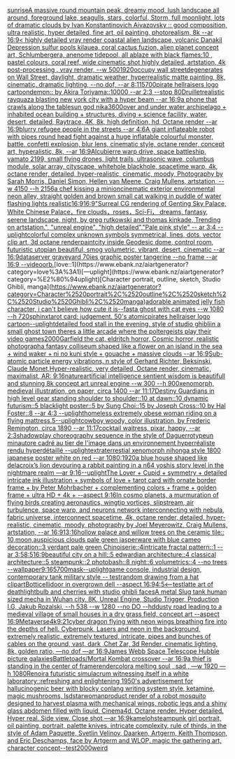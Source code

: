 [sunrise](https://www.ebank.nz/aiartgenerator?category=sunrise)[A massive round mountain peak, dreamy mood, lush landscape all around, foreground lake, seagulls, stars, colorful, Storm, full moonlight, lots of dramatic clouds by Ivan Konstantinovich Aivazovsky :: good composition, ultra realistic, hyper detailed, fine art, oil painting, photorealism, 8k --ar 16:9](https://www.ebank.nz/aiartgenerator?category=A%2520massive%2520round%2520mountain%2520peak%2C%2520dreamy%2520mood%2C%2520lush%2520landscape%2520all%2520around%2C%2520foreground%2520lake%2C%2520seagulls%2C%2520stars%2C%2520colorful%2C%2520Storm%2C%2520full%2520moonlight%2C%2520lots%2520of%2520dramatic%2520clouds%2520by%2520Ivan%2520Konstantinovich%2520Aivazovsky%2520%3A%3A%2520good%2520composition%2C%2520ultra%2520realistic%2C%2520hyper%2520detailed%2C%2520fine%2520art%2C%2520oil%2520painting%2C%2520photorealism%2C%25208k%2520--ar%252016%3A9)[< highly detailed vray render coastal alien landscape, volcanic Danakil Depression sulfur pools kilauea, coral cactus fuzion, alien planet concept art, Schlumbergera, anenome tidepool, all ablaze with black flames:10 , pastel colours, coral reef, wide cinematic shot highly detailed, artstation, 4k post-processing , vray render, --w 500](https://www.ebank.nz/aiartgenerator?category=%3C%2520highly%2520detailed%2520vray%2520render%2520coastal%2520alien%2520landscape%2C%2520volcanic%2520Danakil%2520Depression%2520sulfur%2520pools%2520kilauea%2C%2520coral%2520cactus%2520fuzion%2C%2520alien%2520planet%2520concept%2520art%2C%2520Schlumbergera%2C%2520anenome%2520tidepool%2C%2520all%2520ablaze%2520with%2520black%2520flames%3A10%2520%2C%2520pastel%2520colours%2C%2520coral%2520reef%2C%2520wide%2520cinematic%2520shot%2520highly%2520detailed%2C%2520artstation%2C%25204k%2520post-processing%2520%2C%2520vray%2520render%2C%2520--w%2520500)[1920](https://www.ebank.nz/aiartgenerator?category=1920)[occupy wall street](https://www.ebank.nz/aiartgenerator?category=occupy%2520wall%2520street)[degenerates on Wall Street, daylight, dramatic weather, hyperrealistic matte painting, 8k, cinematic, dramatic lighting, --no dof, --ar 8:11](https://www.ebank.nz/aiartgenerator?category=degenerates%2520on%2520Wall%2520Street%2C%2520daylight%2C%2520dramatic%2520weather%2C%2520hyperrealistic%2520matte%2520painting%2C%25208k%2C%2520cinematic%2C%2520dramatic%2520lighting%2C%2520--no%2520dof%2C%2520--ar%25208%3A11)[5700](https://www.ebank.nz/aiartgenerator?category=5700)[pirate hellraisers logo cartoon](https://www.ebank.nz/aiartgenerator?category=pirate%2520hellraisers%2520logo%2520cartoon)[demon:: by Akira Toriyama::10000 --ar 2:3 --stop 80](https://www.ebank.nz/aiartgenerator?category=demon%3A%3A%2520by%2520Akira%2520Toriyama%3A%3A10000%2520--ar%25202%3A3%2520--stop%252080)[Druillet](https://www.ebank.nz/aiartgenerator?category=Druillet)[realistic rayquaza blasting new york city with a hyper beam --ar 16:9](https://www.ebank.nz/aiartgenerator?category=realistic%2520rayquaza%2520blasting%2520new%2520york%2520city%2520with%2520a%2520hyper%2520beam%2520--ar%252016%3A9)[a phone that crawls along the table](https://www.ebank.nz/aiartgenerator?category=a%2520phone%2520that%2520crawls%2520along%2520the%2520table)[sun god nika](https://www.ebank.nz/aiartgenerator?category=sun%2520god%2520nika)[3600](https://www.ebank.nz/aiartgenerator?category=3600)[over and under water  archipelago + inhabited ocean building + structures, diving + science facility, water, desert, detailed, Raytrace, 4K, 8k, high definition, hd, Octane render --ar 16:9](https://www.ebank.nz/aiartgenerator?category=over%2520and%2520under%2520water%2520%2520archipelago%2520%2B%2520inhabited%2520ocean%2520building%2520%2B%2520structures%2C%2520diving%2520%2B%2520science%2520facility%2C%2520water%2C%2520desert%2C%2520detailed%2C%2520Raytrace%2C%25204K%2C%25208k%2C%2520high%2520definition%2C%2520hd%2C%2520Octane%2520render%2520--ar%252016%3A9)[blurry refugee people in the streets  --ar 4:6](https://www.ebank.nz/aiartgenerator?category=blurry%2520refugee%2520people%2520in%2520the%2520streets%2520%2520--ar%25204%3A6)[A giant inflateable robot with pipes round head fight against a huge inflatable colourful  monster, battle, confetti explosion, blur lens, cinematic style, octane render, concept art, hyperalistic, 8k, --ar 16:9](https://www.ebank.nz/aiartgenerator?category=A%2520giant%2520inflateable%2520robot%2520with%2520pipes%2520round%2520head%2520fight%2520against%2520a%2520huge%2520inflatable%2520colourful%2520%2520monster%2C%2520battle%2C%2520confetti%2520explosion%2C%2520blur%2520lens%2C%2520cinematic%2520style%2C%2520octane%2520render%2C%2520concept%2520art%2C%2520hyperalistic%2C%25208k%2C%2520--ar%252016%3A9)[Alcubierre warp drive, space battleship, yamato 2199, small flying drones, light trails, ultrasonic wave, columbus module, solar array, cityscape, whitehole blackhole, spacetime warp, 4k, octane render, detailed, hyper-realistic, cinematic, moody, Photography by Sarah Morris, Daniel Simon, Hellen van Meene, Craig Mullens, artstation, --w 4150 --h 2156](https://www.ebank.nz/aiartgenerator?category=Alcubierre%2520warp%2520drive%2C%2520space%2520battleship%2C%2520yamato%25202199%2C%2520small%2520flying%2520drones%2C%2520light%2520trails%2C%2520ultrasonic%2520wave%2C%2520columbus%2520module%2C%2520solar%2520array%2C%2520cityscape%2C%2520whitehole%2520blackhole%2C%2520spacetime%2520warp%2C%25204k%2C%2520octane%2520render%2C%2520detailed%2C%2520hyper-realistic%2C%2520cinematic%2C%2520moody%2C%2520Photography%2520by%2520Sarah%2520Morris%2C%2520Daniel%2520Simon%2C%2520Hellen%2520van%2520Meene%2C%2520Craig%2520Mullens%2C%2520artstation%2C%2520--w%25204150%2520--h%25202156)[a chef kissing a minion](https://www.ebank.nz/aiartgenerator?category=a%2520chef%2520kissing%2520a%2520minion)[cinematic exterior environmental neon alley, straight golden and brown small cat walking in puddle of water flashing lights realistic](https://www.ebank.nz/aiartgenerator?category=cinematic%2520exterior%2520environmental%2520neon%2520alley%2C%2520straight%2520golden%2520and%2520brown%2520small%2520cat%2520walking%2520in%2520puddle%2520of%2520water%2520flashing%2520lights%2520realistic)[16:9](https://www.ebank.nz/aiartgenerator?category=16%3A9)[16:9](https://www.ebank.nz/aiartgenerator?category=16%3A9)["Surreal CG rendering of Genting Sky Palace, White Chinese Palace，fire clouds，roses，Sci-Fi， dreams, fantasy, serene landscape, night, by greg rutkowski and thomas kinkade, Trending on artstation.",             "unreal engine",             "high detailed","Pale pink style"  -- ar 3:4 --uplight](https://www.ebank.nz/aiartgenerator?category=%22Surreal%2520CG%2520rendering%2520of%2520Genting%2520Sky%2520Palace%2C%2520White%2520Chinese%2520Palace%EF%BC%8Cfire%2520clouds%EF%BC%8Croses%EF%BC%8CSci-Fi%EF%BC%8C%2520dreams%2C%2520fantasy%2C%2520serene%2520landscape%2C%2520night%2C%2520by%2520greg%2520rutkowski%2520and%2520thomas%2520kinkade%2C%2520Trending%2520on%2520artstation.%22%2C%2520%2520%2520%2520%2520%2520%2520%2520%2520%2520%2520%2520%2520%22unreal%2520engine%22%2C%2520%2520%2520%2520%2520%2520%2520%2520%2520%2520%2520%2520%2520%22high%2520detailed%22%2C%22Pale%2520pink%2520style%22%2520%2520--%2520ar%25203%3A4%2520--uplight)[colorful complex unknown symbols symmetrical, lines, dots, vector clip art, 3d octane render](https://www.ebank.nz/aiartgenerator?category=colorful%2520complex%2520unknown%2520symbols%2520symmetrical%2C%2520lines%2C%2520dots%2C%2520vector%2520clip%2520art%2C%25203d%2520octane%2520render)[paint](https://www.ebank.nz/aiartgenerator?category=paint)[city inside Geodesic dome, control room, futuristic utopian beautiful, smog volumetric, vibrant, desert, cinematic --ar 16:9](https://www.ebank.nz/aiartgenerator?category=city%2520inside%2520Geodesic%2520dome%2C%2520control%2520room%2C%2520futuristic%2520utopian%2520beautiful%2C%2520smog%2520volumetric%2C%2520vibrant%2C%2520desert%2C%2520cinematic%2520--ar%252016%3A9)[dataserver graveyard 70ies  graphic poster  tangerine --no frame --ar 16:9 --video](https://www.ebank.nz/aiartgenerator?category=dataserver%2520graveyard%252070ies%2520%2520graphic%2520poster%2520%2520tangerine%2520--no%2520frame%2520--ar%252016%3A9%2520--video)[orb.](https://www.ebank.nz/aiartgenerator?category=orb.)[love::1](https://www.ebank.nz/aiartgenerator?category=love%3A%3A1)[—uplight](https://www.ebank.nz/aiartgenerator?category=%E2%80%94uplight)[Character portrait, outline, sketch, Studio Ghibli, manga](https://www.ebank.nz/aiartgenerator?category=Character%2520portrait%2C%2520outline%2C%2520sketch%2C%2520Studio%2520Ghibli%2C%2520manga)[adorable animated jelly fish character, i can't believe how cute it is](https://www.ebank.nz/aiartgenerator?category=adorable%2520animated%2520jelly%2520fish%2520character%2C%2520i%2520can%27t%2520believe%2520how%2520cute%2520it%2520is)[--fast](https://www.ebank.nz/aiartgenerator?category=--fast)[a ghost with cat eyes --w 1080 --h 720](https://www.ebank.nz/aiartgenerator?category=a%2520ghost%2520with%2520cat%2520eyes%2520--w%25201080%2520--h%2520720)[sphinx](https://www.ebank.nz/aiartgenerator?category=sphinx)[tarot card: judgement. 50's atomic](https://www.ebank.nz/aiartgenerator?category=tarot%2520card%3A%2520judgement.%252050%27s%2520atomic)[pirates hellraiser logo cartoon](https://www.ebank.nz/aiartgenerator?category=pirates%2520hellraiser%2520logo%2520cartoon)[--uplight](https://www.ebank.nz/aiartgenerator?category=--uplight)[detailed food stall in the evening, style of studio ghibli](https://www.ebank.nz/aiartgenerator?category=detailed%2520food%2520stall%2520in%2520the%2520evening%2C%2520style%2520of%2520studio%2520ghibli)[in a small ghost town theres a little arcade where the poltergeists play their video games](https://www.ebank.nz/aiartgenerator?category=in%2520a%2520small%2520ghost%2520town%2520theres%2520a%2520little%2520arcade%2520where%2520the%2520poltergeists%2520play%2520their%2520video%2520games)[2000](https://www.ebank.nz/aiartgenerator?category=2000)[Garfield the cat, eldritch horror, Cosmic horror, realistic photograph](https://www.ebank.nz/aiartgenerator?category=Garfield%2520the%2520cat%2C%2520eldritch%2520horror%2C%2520Cosmic%2520horror%2C%2520realistic%2520photograph)[a fantasy colliseum shaped like a flower on an island in the sea + wind waker + ni no kuni style + gouache + massive clouds --ar 16:9](https://www.ebank.nz/aiartgenerator?category=a%2520fantasy%2520colliseum%2520shaped%2520like%2520a%2520flower%2520on%2520an%2520island%2520in%2520the%2520sea%2520%2B%2520wind%2520waker%2520%2B%2520ni%2520no%2520kuni%2520style%2520%2B%2520gouache%2520%2B%2520massive%2520clouds%2520--ar%252016%3A9)[Sub-atomic particle energy vibrations, n style of Gerhard Richter, Beksinski, Claude Monet,Hyper-realistic, very detailed, Octane render,  cinematic, maximalist, AR: 9:16](https://www.ebank.nz/aiartgenerator?category=Sub-atomic%2520particle%2520energy%2520vibrations%2C%2520n%2520style%2520of%2520Gerhard%2520Richter%2C%2520Beksinski%2C%2520Claude%2520Monet%2CHyper-realistic%2C%2520very%2520detailed%2C%2520Octane%2520render%2C%2520%2520cinematic%2C%2520maximalist%2C%2520AR%3A%25209%3A16)[nature](https://www.ebank.nz/aiartgenerator?category=nature)[artificial intelligence sentient wisdom is beautifull and stunning 8k concept art unreal engine  --w 300 --h 900](https://www.ebank.nz/aiartgenerator?category=artificial%2520intelligence%2520sentient%2520wisdom%2520is%2520beautifull%2520and%2520stunning%25208k%2520concept%2520art%2520unreal%2520engine%2520%2520--w%2520300%2520--h%2520900)[xenomorph, medieval illustration, on paper, circa 1400 --ar 11:17](https://www.ebank.nz/aiartgenerator?category=xenomorph%2C%2520medieval%2520illustration%2C%2520on%2520paper%2C%2520circa%25201400%2520--ar%252011%3A17)[Destiny Guardians in high level gear standing shoulder to shoulder::10 at dawn::10 dynamic futurism::5 blacklight poster::5 by Sung Choi::15 by Joseph Cross::10 by Hal Foster::8 --ar 4:3 --uplight](https://www.ebank.nz/aiartgenerator?category=Destiny%2520Guardians%2520in%2520high%2520level%2520gear%2520standing%2520shoulder%2520to%2520shoulder%3A%3A10%2520at%2520dawn%3A%3A10%2520dynamic%2520futurism%3A%3A5%2520blacklight%2520poster%3A%3A5%2520by%2520Sung%2520Choi%3A%3A15%2520by%2520Joseph%2520Cross%3A%3A10%2520by%2520Hal%2520Foster%3A%3A8%2520--ar%25204%3A3%2520--uplight)[homeless extremely obese woman riding on a flying mattress](https://www.ebank.nz/aiartgenerator?category=homeless%2520extremely%2520obese%2520woman%2520riding%2520on%2520a%2520flying%2520mattress)[.5](https://www.ebank.nz/aiartgenerator?category=.5)[--uplight](https://www.ebank.nz/aiartgenerator?category=--uplight)[cowboy woody, color illustration, by Frederic Remington, circa 1890 --ar 11:17](https://www.ebank.nz/aiartgenerator?category=cowboy%2520woody%2C%2520color%2520illustration%2C%2520by%2520Frederic%2520Remington%2C%2520circa%25201890%2520--ar%252011%3A17)[cocktail waitress, pixar, happy, --ar 2:3](https://www.ebank.nz/aiartgenerator?category=cocktail%2520waitress%2C%2520pixar%2C%2520happy%2C%2520--ar%25202%3A3)[shadowplay choreography sequence in the style of Daguerrotype](https://www.ebank.nz/aiartgenerator?category=shadowplay%2520choreography%2520sequence%2520in%2520the%2520style%2520of%2520Daguerrotype)[un minautore cadré au tier de l'image dans un environnement hyperréaliste rendu hyperdétaillé --uplight](https://www.ebank.nz/aiartgenerator?category=un%2520minautore%2520cadr%C3%A9%2520au%2520tier%2520de%2520l%27image%2520dans%2520un%2520environnement%2520hyperr%C3%A9aliste%2520rendu%2520hyperd%C3%A9taill%C3%A9%2520--uplight)[extraterrestial xenomorph nihonga style 1800 japanese poster white on red --ar 1080:1920](https://www.ebank.nz/aiartgenerator?category=extraterrestial%2520xenomorph%2520nihonga%2520style%25201800%2520japanese%2520poster%2520white%2520on%2520red%2520--ar%25201080%3A1920)[a blue house shaped like delacroix’s lion devouring a rabbit painting in a n64 yoshis story level in the nightmare realm —ar 9:16](https://www.ebank.nz/aiartgenerator?category=a%2520blue%2520house%2520shaped%2520like%2520delacroix%E2%80%99s%2520lion%2520devouring%2520a%2520rabbit%2520painting%2520in%2520a%2520n64%2520yoshis%2520story%2520level%2520in%2520the%2520nightmare%2520realm%2520%E2%80%94ar%25209%3A16)[--uplight](https://www.ebank.nz/aiartgenerator?category=--uplight)[The Lover + Cupid + symmetry + detailed intricate ink illustration + symbols of love + tarot card with ornate border frame + by Peter Mohrbacher + complementing colors + frame + golden frame + ultra HD + 4k + --aspect 9:16](https://www.ebank.nz/aiartgenerator?category=The%2520Lover%2520%2B%2520Cupid%2520%2B%2520symmetry%2520%2B%2520detailed%2520intricate%2520ink%2520illustration%2520%2B%2520symbols%2520of%2520love%2520%2B%2520tarot%2520card%2520with%2520ornate%2520border%2520frame%2520%2B%2520by%2520Peter%2520Mohrbacher%2520%2B%2520complementing%2520colors%2520%2B%2520frame%2520%2B%2520golden%2520frame%2520%2B%2520ultra%2520HD%2520%2B%25204k%2520%2B%2520--aspect%25209%3A16)[In cosmo planets, a murmuration of flying birds creating aeronautics, wingtip vortices, slipstream, air turbulence, space warp, and neurons network interconnecting with nebula, fabric universe, interconnect spacetime, 4k, octane render, detailed, hyper-realistic, cinematic, moody, photography by Joel Meyerowitz, Craig Mullens, artstation, --ar 16:9](https://www.ebank.nz/aiartgenerator?category=In%2520cosmo%2520planets%2C%2520a%2520murmuration%2520of%2520flying%2520birds%2520creating%2520aeronautics%2C%2520wingtip%2520vortices%2C%2520slipstream%2C%2520air%2520turbulence%2C%2520space%2520warp%2C%2520and%2520neurons%2520network%2520interconnecting%2520with%2520nebula%2C%2520fabric%2520universe%2C%2520interconnect%2520spacetime%2C%25204k%2C%2520octane%2520render%2C%2520detailed%2C%2520hyper-realistic%2C%2520cinematic%2C%2520moody%2C%2520photography%2520by%2520Joel%2520Meyerowitz%2C%2520Craig%2520Mullens%2C%2520artstation%2C%2520--ar%252016%3A9)[13:16](https://www.ebank.nz/aiartgenerator?category=13%3A16)[hollow palace and willow trees on the ceramic tile:: 10,moon,auspicious clouds pale green jasperware with blue cameo decoration::3 verdant pale green Chinoiserie::4intricate fractal pattern::1 --ar 3:5](https://www.ebank.nz/aiartgenerator?category=hollow%2520palace%2520and%2520willow%2520trees%2520on%2520the%2520ceramic%2520tile%3A%3A%252010%2Cmoon%2Causpicious%2520clouds%2520pale%2520green%2520jasperware%2520with%2520blue%2520cameo%2520decoration%3A%3A3%2520verdant%2520pale%2520green%2520Chinoiserie%3A%3A4intricate%2520fractal%2520pattern%3A%3A1%2520--ar%25203%3A5)[8:5](https://www.ebank.nz/aiartgenerator?category=8%3A5)[16:9](https://www.ebank.nz/aiartgenerator?category=16%3A9)[beautiful city on a hill::5 edwardian architecture::4 classical architecture::5 steampunk::2 photobash::8 night::6 volumetrics::4 --no trees --wallpaper](https://www.ebank.nz/aiartgenerator?category=beautiful%2520city%2520on%2520a%2520hill%3A%3A5%2520edwardian%2520architecture%3A%3A4%2520classical%2520architecture%3A%3A5%2520steampunk%3A%3A2%2520photobash%3A%3A8%2520night%3A%3A6%2520volumetrics%3A%3A4%2520--no%2520trees%2520--wallpaper)[9:16](https://www.ebank.nz/aiartgenerator?category=9%3A16)[5700](https://www.ebank.nz/aiartgenerator?category=5700)[mask](https://www.ebank.nz/aiartgenerator?category=mask)[--uplight](https://www.ebank.nz/aiartgenerator?category=--uplight)[game console, industrial design, contemporary tank military style -- test](https://www.ebank.nz/aiartgenerator?category=game%2520console%2C%2520industrial%2520design%2C%2520contemporary%2520tank%2520military%2520style%2520--%2520test)[random drawing from a hat clipart](https://www.ebank.nz/aiartgenerator?category=random%2520drawing%2520from%2520a%2520hat%2520clipart)[Botticelli](https://www.ebank.nz/aiartgenerator?category=Botticelli)[door in overgrown dell --aspect 16:9](https://www.ebank.nz/aiartgenerator?category=door%2520in%2520overgrown%2520dell%2520--aspect%252016%3A9)[4:5](https://www.ebank.nz/aiartgenerator?category=4%3A5)[<--test](https://www.ebank.nz/aiartgenerator?category=%3C--test)[latte art of death](https://www.ebank.nz/aiartgenerator?category=latte%2520art%2520of%2520death)[lightbulb and cherries with studio ghibli faces](https://www.ebank.nz/aiartgenerator?category=lightbulb%2520and%2520cherries%2520with%2520studio%2520ghibli%2520faces)[A metal Slug tank human sized mecha in Wuhan city, 8K, Unreal Engine, Studio Trigger, Production I.G, Jakub Rozalski, --h 538 --w 1280 --no DO --hd](https://www.ebank.nz/aiartgenerator?category=A%2520metal%2520Slug%2520tank%2520human%2520sized%2520mecha%2520in%2520Wuhan%2520city%2C%25208K%2C%2520Unreal%2520Engine%2C%2520Studio%2520Trigger%2C%2520Production%2520I.G%2C%2520Jakub%2520Rozalski%2C%2520--h%2520538%2520--w%25201280%2520--no%2520DO%2520--hd)[dusty road leading to a medieval village of small houses in a dry grass field, concept art --aspect 16:9](https://www.ebank.nz/aiartgenerator?category=dusty%2520road%2520leading%2520to%2520a%2520medieval%2520village%2520of%2520small%2520houses%2520in%2520a%2520dry%2520grass%2520field%2C%2520concept%2520art%2520--aspect%252016%3A9)[Metaverse](https://www.ebank.nz/aiartgenerator?category=Metaverse)[4k](https://www.ebank.nz/aiartgenerator?category=4k)[9:21](https://www.ebank.nz/aiartgenerator?category=9%3A21)[cyber dragon flying with neon wings breathing fire into the depths of hell. Cyberpunk, Lasers and neon in the background, extremely realistic, extremely textured, intricate, pipes and bunches of cables on the ground, vast, dark ,Chet Zar, 3d Render, cinematic lighting, 8k, golden ratio,  —no dof —ar 16:9](https://www.ebank.nz/aiartgenerator?category=cyber%2520dragon%2520flying%2520with%2520neon%2520wings%2520breathing%2520fire%2520into%2520the%2520depths%2520of%2520hell.%2520Cyberpunk%2C%2520Lasers%2520and%2520neon%2520in%2520the%2520background%2C%2520extremely%2520realistic%2C%2520extremely%2520textured%2C%2520intricate%2C%2520pipes%2520and%2520bunches%2520of%2520cables%2520on%2520the%2520ground%2C%2520vast%2C%2520dark%2520%2CChet%2520Zar%2C%25203d%2520Render%2C%2520cinematic%2520lighting%2C%25208k%2C%2520golden%2520ratio%2C%2520%2520%E2%80%94no%2520dof%2520%E2%80%94ar%252016%3A9)[James Webb Space Telescope Hubble picture galaxies](https://www.ebank.nz/aiartgenerator?category=James%2520Webb%2520Space%2520Telescope%2520Hubble%2520picture%2520galaxies)[Battletoads/Mortal Kombat crossover --ar 16:9](https://www.ebank.nz/aiartgenerator?category=Battletoads/Mortal%2520Kombat%2520crossover%2520--ar%252016%3A9)[a thief is standing in the center of frame](https://www.ebank.nz/aiartgenerator?category=a%2520thief%2520is%2520standing%2520in%2520the%2520center%2520of%2520frame)[render](https://www.ebank.nz/aiartgenerator?category=render)[color](https://www.ebank.nz/aiartgenerator?category=color)[a melting soul , sad ,  —w 1920 —h 1080](https://www.ebank.nz/aiartgenerator?category=a%2520melting%2520soul%2520%2C%2520sad%2520%2C%2520%2520%E2%80%94w%25201920%2520%E2%80%94h%25201080)[Renoir](https://www.ebank.nz/aiartgenerator?category=Renoir)[a futuristic simulacrum witnessing itself in a white laboratory](https://www.ebank.nz/aiartgenerator?category=a%2520futuristic%2520simulacrum%2520witnessing%2520itself%2520in%2520a%2520white%2520laboratory)[::](https://www.ebank.nz/aiartgenerator?category=%3A%3A)[refreshing and enlightening 1950's advertisement for hallucinogenic beer  with blocky conlang writing system style, ketamine, magic mushrooms, lsd](https://www.ebank.nz/aiartgenerator?category=refreshing%2520and%2520enlightening%25201950%27s%2520advertisement%2520for%2520hallucinogenic%2520beer%2520%2520with%2520blocky%2520conlang%2520writing%2520system%2520style%2C%2520ketamine%2C%2520magic%2520mushrooms%2C%2520lsd)[starwoman](https://www.ebank.nz/aiartgenerator?category=starwoman)[product render of a robot mosquito designed to harvest plasma with mechanical wings, robotic legs and a shiny glass abdomen filled with liquid. Cinema4d. Octane render. Hyper detailed. Hyper real. Side view. Close shot —ar 16:9](https://www.ebank.nz/aiartgenerator?category=product%2520render%2520of%2520a%2520robot%2520mosquito%2520designed%2520to%2520harvest%2520plasma%2520with%2520mechanical%2520wings%2C%2520robotic%2520legs%2520and%2520a%2520shiny%2520glass%2520abdomen%2520filled%2520with%2520liquid.%2520Cinema4d.%2520Octane%2520render.%2520Hyper%2520detailed.%2520Hyper%2520real.%2520Side%2520view.%2520Close%2520shot%2520%E2%80%94ar%252016%3A9)[kameloh](https://www.ebank.nz/aiartgenerator?category=kameloh)[steampunk girl portrait, oil painting, portrait, palette knives, intricate complexity, rule of thirds, in the style of Adam Paquette, Svetlin Velinov, Daarken, Artgerm, Keith Thompson, and Eric Deschamps, face by Artgerm and WLOP, magic the gathering art, character concept](https://www.ebank.nz/aiartgenerator?category=steampunk%2520girl%2520portrait%2C%2520oil%2520painting%2C%2520portrait%2C%2520palette%2520knives%2C%2520intricate%2520complexity%2C%2520rule%2520of%2520thirds%2C%2520in%2520the%2520style%2520of%2520Adam%2520Paquette%2C%2520Svetlin%2520Velinov%2C%2520Daarken%2C%2520Artgerm%2C%2520Keith%2520Thompson%2C%2520and%2520Eric%2520Deschamps%2C%2520face%2520by%2520Artgerm%2520and%2520WLOP%2C%2520magic%2520the%2520gathering%2520art%2C%2520character%2520concept)[--test](https://www.ebank.nz/aiartgenerator?category=--test)[2000](https://www.ebank.nz/aiartgenerator?category=2000)[weird](https://www.ebank.nz/aiartgenerator?category=weird)